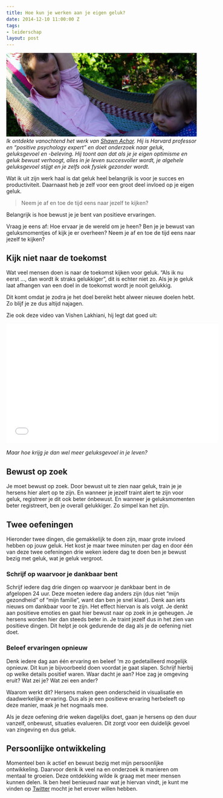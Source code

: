 ```yaml
---
title: Hoe kun je werken aan je eigen geluk?
date: 2014-12-10 11:00:00 Z
tags:
- leiderschap
layout: post
---
```


![Rogier in de hangmat](/content/images/2014/Dec/Hangmat-banner.jpg)
*Ik ontdekte vanochtend het werk van [Shawn Achor](http://www.ted.com/talks/shawn_achor_the_happy_secret_to_better_work?language=en). Hij is Harvard professor en “positive psychology expert” en doet onderzoek naar geluk, geluksgevoel en -beleving. Hij toont aan dat als je je eigen optimisme en geluk bewust verhoogt, alles in je leven succesvoller wordt, je algehele geluksgevoel stijgt en je zelfs ook fysiek gezonder wordt.*

Wat ik uit zijn werk haal is dat geluk heel belangrijk is voor je succes en productiviteit. Daarnaast heb je zelf voor een groot deel invloed op je eigen geluk. 

> Neem je af en toe de tijd eens naar jezelf te kijken?

Belangrijk is hoe bewust je je bent van positieve ervaringen. 

Vraag je eens af: Hoe ervaar je de wereld om je heen? Ben je je bewust van geluksmomentjes of kijk je er overheen? Neem je af en toe de tijd eens naar jezelf te kijken?

## Kijk niet naar de toekomst
Wat veel mensen doen is naar de toekomst kijken voor geluk. “Als ik nu eerst …, dan wordt ik straks gelukkiger”, dit is echter niet zo. Als je je geluk laat afhangen van een doel in de toekomst wordt je nooit gelukkig.

Dit komt omdat je zodra je het doel bereikt hebt alweer nieuwe doelen hebt. Zo blijf je ze dus altijd najagen.

Zie ook deze video van Vishen Lakhiani, hij legt dat goed uit:

<iframe width="560" height="315" src="//www.youtube.com/embed/xREiqM0X6Ik" frameborder="0" allowfullscreen></iframe>

*Maar hoe krijg je dan wel meer geluksgevoel in je leven?*

## Bewust op zoek
Je moet bewust op zoek. Door bewust uit te zien naar geluk, train je je hersens hier alert op te zijn. En wanneer je jezelf traint alert te zijn voor geluk, registreer je dit ook beter ónbewust. En wanneer je geluksmomenten beter registreert, ben je overall gelukkiger. Zo simpel kan het zijn.

## Twee oefeningen
Hieronder twee dingen, die gemakkelijk te doen zijn, maar grote invloed hebben op jouw geluk. Het kost je maar twee minuten per dag en door één van deze twee oefeningen drie weken iedere dag te doen ben je bewust bezig met geluk, wat je geluk vergroot.

### Schrijf op waarvoor je dankbaar bent
Schrijf iedere dag drie dingen op waarvoor je dankbaar bent in de afgelopen 24 uur. Deze moeten iedere dag anders zijn (dus niet “mijn gezondheid” of “mijn familie”, want dan ben je snel klaar). Denk aan iets nieuws om dankbaar voor te zijn. Het effect hiervan is als volgt. Je denkt aan positieve emoties en gaat hier bewust naar op zoek in je geheugen. Je hersens worden hier dan steeds beter in. Je traint jezelf dus in het zien van positieve dingen. Dit helpt je ook gedurende de dag als je de oefening niet doet.

### Beleef ervaringen opnieuw
Denk iedere dag aan één ervaring en beleef ‘m zo gedetailleerd mogelijk opnieuw. Dit kun je bijvoorbeeld doen voordat je gaat slapen. Schrijf hierbij op welke details positief waren. Waar dacht je aan? Hoe zag je omgeving eruit? Wat zei je? Wat zei een ander? 

Waarom werkt dit? Hersens maken geen onderscheid in visualisatie en daadwerkelijke ervaring. Dus als je een positieve ervaring herbeleeft op deze manier, maak je het nogmaals mee.

Als je deze oefening drie weken dagelijks doet, gaan je hersens op den duur vanzelf, onbewust, situaties evalueren. Dit zorgt voor een duidelijk gevoel van zingeving en dus geluk.

## Persoonlijke ontwikkeling
Momenteel ben ik actief en bewust bezig met mijn persoonlijke ontwikkeling. Daarvoor denk ik veel na en onderzoek ik manieren om mentaal te groeien. Deze ontdekking wilde ik graag met meer mensen kunnen delen. Ik ben heel benieuwd naar wat je hiervan vindt, je kunt me vinden op [Twitter](http://www.twitter.com/rogiervdberg) mocht je het erover willen hebben.